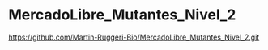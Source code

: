 # MercadoLibre_Mutantes_Nivel_2
https://github.com/Martin-Ruggeri-Bio/MercadoLibre_Mutantes_Nivel_2.git
